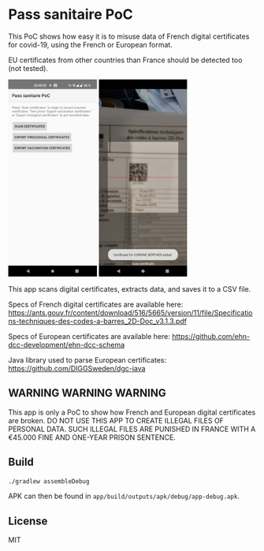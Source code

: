 Pass sanitaire PoC
==================

This PoC shows how easy it is to misuse data of French digital certificates
for covid-19, using the French or European format.

EU certificates from other countries than France should be detected too (not
tested).

<img src="screenshots/screenshot-1.png" height="400" alt="Screenshot"/>
<img src="screenshots/screenshot-2.png" height="400" alt="Screenshot"/>

This app scans digital certificates, extracts data, and saves it to a CSV
file.

Specs of French digital certificates are available here:
https://ants.gouv.fr/content/download/516/5665/version/11/file/Specifications-techniques-des-codes-a-barres_2D-Doc_v3.1.3.pdf

Specs of European certificates are available here:
https://github.com/ehn-dcc-development/ehn-dcc-schema

Java library used to parse European certificates:
https://github.com/DIGGSweden/dgc-java

## WARNING WARNING WARNING

This app is only a PoC to show how French and European digital certificates are
broken. DO NOT USE THIS APP TO CREATE ILLEGAL FILES OF PERSONAL DATA. SUCH
ILLEGAL FILES ARE PUNISHED IN FRANCE WITH A €45.000 FINE AND ONE-YEAR PRISON
SENTENCE.

## Build

```bash
./gradlew assembleDebug
```

APK can then be found in `app/build/outputs/apk/debug/app-debug.apk`.

## License

MIT
